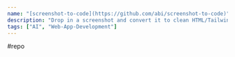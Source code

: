 ```yaml
---
name: "[screenshot-to-code](https://github.com/abi/screenshot-to-code)"
description: "Drop in a screenshot and convert it to clean HTML/Tailwind/JS code"
tags: ["AI", "Web-App-Development"]
---
```

#repo